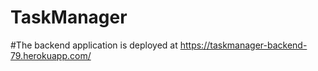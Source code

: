 # TaskManager

#The backend application is deployed at https://taskmanager-backend-79.herokuapp.com/
